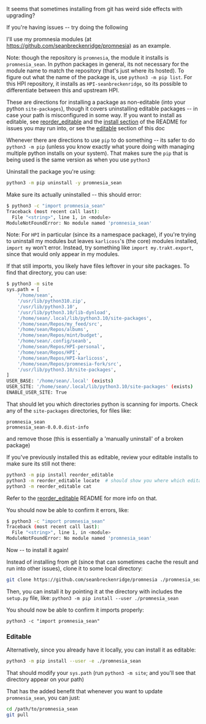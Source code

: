 It seems that sometimes installing from git has weird side effects with upgrading?

If you're having issues -- try doing the following

I'll use my promnesia modules (at <https://github.com/seanbreckenridge/promnesia>) as an example.

Note: though the repository is `promnesia`, the module it installs is `promnesia_sean`. In python packages in general, its not necessary for the module name to match the repository (that's just where its hosted). To figure out what the name of the package is, use `python3 -m pip list`. For this HPI repository, it installs as `HPI-seanbreckenridge`, so its possible to differentiate between this and upstream HPI.

These are directions for installing a package as non-editable (into your python `site-packages`), though it covers uninstalling editable packages -- in case your path is misconfigured in some way. If you want to install as editable, see [reorder_editable](https://github.com/seanbreckenridge/reorder_editable) and the [install section](https://github.com/seanbreckenridge/HPI#install) of the README for issues you may run into, or see the [editable](#editable) section of this doc

Whenever there are directions to use `pip` to do something -- its safer to do `python3 -m pip` (unless you know exactly what youre doing with managing multiple python installs on your system). That makes sure the `pip` that is being used is the same version as when you use `python3`

Uninstall the package you're using:

```bash
python3 -m pip uninstall -y promnesia_sean
```

Make sure its actually uninstalled -- this should error:

```bash
$ python3 -c "import promnesia_sean"
Traceback (most recent call last):
  File "<string>", line 1, in <module>
ModuleNotFoundError: No module named 'promnesia_sean'
```

Note: For `HPI` in particular (since its a namespace package), if you're trying to uninstall my modules but leaves `karlicoss`'s (the core) modules installed, `import my` won't error. Instead, try something like `import my.trakt.export`, since that would only appear in my modules.

If that still imports, you likely have files leftover in your site packages. To find that directory, you can use:

```bash
$ python3 -m site
sys.path = [
    '/home/sean',
    '/usr/lib/python310.zip',
    '/usr/lib/python3.10',
    '/usr/lib/python3.10/lib-dynload',
    '/home/sean/.local/lib/python3.10/site-packages',
    '/home/sean/Repos/my_feed/src',
    '/home/sean/Repos/albums',
    '/home/sean/Repos/mint/budget',
    '/home/sean/.config/seanb',
    '/home/sean/Repos/HPI-personal',
    '/home/sean/Repos/HPI',
    '/home/sean/Repos/HPI-karlicoss',
    '/home/sean/Repos/promnesia-fork/src',
    '/usr/lib/python3.10/site-packages',
]
USER_BASE: '/home/sean/.local' (exists)
USER_SITE: '/home/sean/.local/lib/python3.10/site-packages' (exists)
ENABLE_USER_SITE: True
```

That should let you which directories python is scanning for imports. Check any of the `site-packages` directories, for files like:

```
promnesia_sean
promnesia_sean-0.0.0.dist-info
```

and remove those (this is essentially a 'manually uninstall' of a broken package)

If you've previously installed this as editable, review your editable installs to make sure its still not there:

```bash
python3 -m pip install reorder_editable
python3 -m reorder_editable locate  # should show you where which editable installs are placing .egg-link files
python3 -m reorder_editable cat
```

Refer to the [reorder_editable](https://github.com/seanbreckenridge/reorder_editable) README for more info on that.

You should now be able to confirm it errors, like:

```bash
$ python3 -c "import promnesia_sean"
Traceback (most recent call last):
  File "<string>", line 1, in <module>
ModuleNotFoundError: No module named 'promnesia_sean'
```

Now -- to install it again!

Instead of installing from git (since that can sometimes cache the result and run into other issues), clone it to some local directory:

```bash
git clone https://github.com/seanbreckenridge/promnesia ./promnesia_sean
```

Then, you can install it by pointing it at the directory with includes the `setup.py` file, like: `python3 -m pip install --user ./promnesia_sean`

You should now be able to confirm it imports properly:

```python3
python3 -c "import promnesia_sean"
```

### Editable

Alternatively, since you already have it locally, you can install it as editable:

```bash
python3 -m pip install --user -e ./promnesia_sean
```

That should modify your `sys.path` (run `python3 -m site`; and you'll see that directory appear on your path)

That has the added benefit that whenever you want to update `promnesia_sean`, you can just:

```bash
cd /path/to/promnesia_sean
git pull
```
